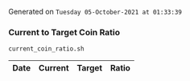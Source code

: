 Generated on `Tuesday 05-October-2021 at 01:33:39`

### Current to Target Coin Ratio
`current_coin_ratio.sh`

Date|Current|Target|Ratio
---|---|---|---
